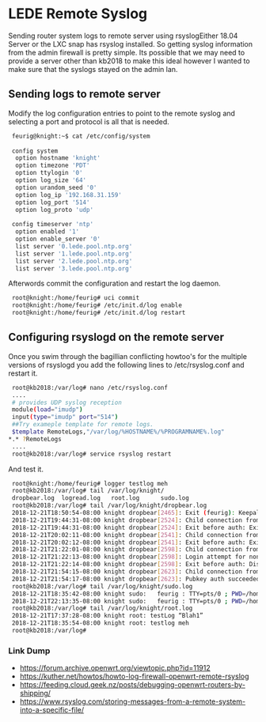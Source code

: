 <!-- LedeRemoteSyslog, Version: 2, Modified: 2018/12/21, Author: feurig -->
# LEDE Remote Syslog

Sending router system logs to remote server using rsyslogEither 18.04 Server or the LXC snap has rsyslog installed. So getting syslog information from the admin firewall is pretty simple. Its possible that we may need to provide a server other than kb2018 to make this ideal however I wanted to make sure that the syslogs stayed on the admin lan.

## Sending logs to remote server
Modify the log configuration entries to point to the remote syslog and selecting a port and protocol is all that is needed.
```sh
 feurig@knight:~$ cat /etc/config/system 
 
 config system
  option hostname 'knight'
  option timezone 'PDT'
  option ttylogin '0'
  option log_size '64'
  option urandom_seed '0'
  option log_ip '192.168.31.159'
  option log_port '514'
  option log_proto 'udp'
 
 config timeserver 'ntp'
  option enabled '1'
  option enable_server '0'
  list server '0.lede.pool.ntp.org'
  list server '1.lede.pool.ntp.org'
  list server '2.lede.pool.ntp.org'
  list server '3.lede.pool.ntp.org'
```

Afterwords commit the configuration and restart the log daemon.

```sh
 root@knight:/home/feurig# uci commit 
 root@knight:/home/feurig# /etc/init.d/log enable
 root@knight:/home/feurig# /etc/init.d/log restart
```

## Configuring rsyslogd on the remote server

Once you swim through the bagillian conflicting howtoo's for the multiple versions of rsyslogd you add the following lines to /etc/rsyslog.conf and restart it.

```sh
 root@kb2018:/var/log# nano /etc/rsyslog.conf 
 ....
 # provides UDP syslog reception
 module(load="imudp")
 input(type="imudp" port="514")
 ##Try exameple template for remote logs.
 $template RemoteLogs,"/var/log/%HOSTNAME%/%PROGRAMNAME%.log"
*.* ?RemoteLogs
 ....
 root@kb2018:/var/log# service rsyslog restart
```


And test it.

```sh
 root@knight:/home/feurig# logger testlog meh
 root@kb2018:/var/log# tail /var/log/knight/
 dropbear.log  logread.log   root.log      sudo.log      
 root@kb2018:/var/log# tail /var/log/knight/dropbear.log 
 2018-12-21T18:50:54-08:00 knight dropbear[2465]: Exit (feurig): Keepalive timeout
 2018-12-21T19:44:31-08:00 knight dropbear[2524]: Child connection from 193.193.70.69:59547
 2018-12-21T19:44:31-08:00 knight dropbear[2524]: Exit before auth: Exited normally
 2018-12-21T20:02:11-08:00 knight dropbear[2541]: Child connection from 111.43.34.166:2323
 2018-12-21T20:02:12-08:00 knight dropbear[2541]: Exit before auth: Exited normally
 2018-12-21T21:22:01-08:00 knight dropbear[2598]: Child connection from 35.159.6.209:37640
 2018-12-21T21:22:13-08:00 knight dropbear[2598]: Login attempt for nonexistent user from 35.159.6.209:37640
 2018-12-21T21:22:14-08:00 knight dropbear[2598]: Exit before auth: Disconnect received
 2018-12-21T21:54:15-08:00 knight dropbear[2623]: Child connection from 97.115.132.190:59586
 2018-12-21T21:54:17-08:00 knight dropbear[2623]: Pubkey auth succeeded for 'feurig' with key sha1!! 2a:26:75:a7:ec:fe:92:f4:b5:64:2e:26:26:dd:12:e5:d5:68:4f:67 from 97.115.132.190:59586
 root@kb2018:/var/log# tail /var/log/knight/sudo.log 
 2018-12-21T18:35:42-08:00 knight sudo:   feurig : TTY=pts/0 ; PWD=/home/feurig ; USER=root ; COMMAND=/bin/ash
 2018-12-21T22:13:35-08:00 knight sudo:   feurig : TTY=pts/0 ; PWD=/home/feurig ; USER=root ; COMMAND=/sbin/uci commit
 root@kb2018:/var/log# tail /var/log/knight/root.log 
 2018-12-21T17:37:28-08:00 knight root: testLog “Blah1”
 2018-12-21T18:35:54-08:00 knight root: testlog meh
 root@kb2018:/var/log# 
```
 
### Link Dump
* https://forum.archive.openwrt.org/viewtopic.php?id=11912
* https://kuther.net/howtos/howto-log-firewall-openwrt-remote-rsyslog
* https://feeding.cloud.geek.nz/posts/debugging-openwrt-routers-by-shipping/
* https://www.rsyslog.com/storing-messages-from-a-remote-system-into-a-specific-file/
